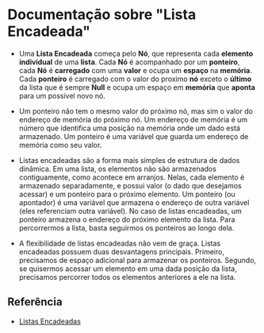 
# Documentação sobre "Lista Encadeada"

- Uma __Lista Encadeada__ começa pelo __Nó__, que representa cada __elemento individual__ de uma __lista__. Cada __Nó__ é acompanhado por um __ponteiro__, cada __Nó__ é __carregado__ com uma __valor__ e ocupa um __espaço__ na __memória__. Cada __ponteiro__ é  carregado com o valor do proximo __nó__ exceto o __último__ da lista que é sempre __Null__ e ocupa um espaço em __memória__ que __aponta__ para um possivel novo nó.
- Um ponteiro não tem o mesmo valor do próximo nó, mas sim o valor do endereço de memória do próximo nó. Um endereço de memória é um número que identifica uma posição na memória onde um dado está armazenado. Um ponteiro é uma variável que guarda um endereço de memória como seu valor.

- Listas encadeadas são a forma mais simples de estrutura de dados dinâmica. Em uma lista, os elementos não são armazenados contiguamente, como acontece em arranjos. Nelas, cada elemento é armazenado separadamente, e possui valor (o dado que desejamos acessar) e um ponteiro para o próximo elemento. Um ponteiro (ou apontador) é uma variável que armazena o endereço de outra variável (eles referenciam outra variável). No caso de listas encadeadas, um ponteiro armazena o endereço do próximo elemento da lista. Para percorrermos a lista, basta seguirmos os ponteiros ao longo dela.

- A flexibilidade de listas encadeadas não vem de graça. Listas encadeadas possuem duas desvantagens principais. Primeiro, precisamos de espaço adicional para armazenar os ponteiros. Segundo, se quisermos acessar um elemento em uma dada posição da lista, precisamos percorrer todos os elementos anteriores a ele na lista.
## Referência

 - [Listas Encadeadas](https://algoritmosempython.com.br/cursos/algoritmos-python/estruturas-dados/listas-encadeadas/)
 
